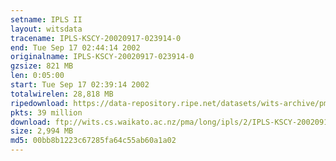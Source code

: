 ```yaml
---
setname: IPLS II
layout: witsdata
tracename: IPLS-KSCY-20020917-023914-0
end: Tue Sep 17 02:44:14 2002
originalname: IPLS-KSCY-20020917-023914-0
gzsize: 821 MB
len: 0:05:00
start: Tue Sep 17 02:39:14 2002
totalwirelen: 28,818 MB
ripedownload: https://data-repository.ripe.net/datasets/wits-archive/pma/long/ipls/2/IPLS-KSCY-20020917-023914-0.gz
pkts: 39 million
download: ftp://wits.cs.waikato.ac.nz/pma/long/ipls/2/IPLS-KSCY-20020917-023914-0.gz
size: 2,994 MB
md5: 00bb8b1223c67285fa64c55ab60a1a02
---
```

